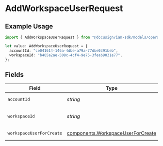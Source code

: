 # AddWorkspaceUserRequest

## Example Usage

```typescript
import { AddWorkspaceUserRequest } from "@docusign/iam-sdk/models/operations";

let value: AddWorkspaceUserRequest = {
  accountId: "ce041614-146a-4dbe-a79a-77dbe0391beb",
  workspaceId: "b405a2ae-508c-4cf4-9e75-3feab9031e77",
};
```

## Fields

| Field                                                                                  | Type                                                                                   | Required                                                                               | Description                                                                            |
| -------------------------------------------------------------------------------------- | -------------------------------------------------------------------------------------- | -------------------------------------------------------------------------------------- | -------------------------------------------------------------------------------------- |
| `accountId`                                                                            | *string*                                                                               | :heavy_check_mark:                                                                     | The ID of the account                                                                  |
| `workspaceId`                                                                          | *string*                                                                               | :heavy_check_mark:                                                                     | The ID of the workspace                                                                |
| `workspaceUserForCreate`                                                               | [components.WorkspaceUserForCreate](../../models/components/workspaceuserforcreate.md) | :heavy_minus_sign:                                                                     | The user details                                                                       |